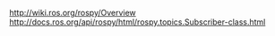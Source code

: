 http://wiki.ros.org/rospy/Overview
http://docs.ros.org/api/rospy/html/rospy.topics.Subscriber-class.html